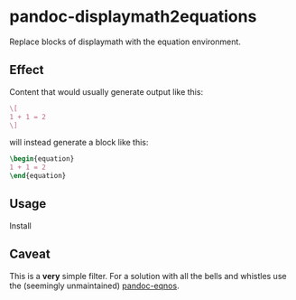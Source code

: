 # pandoc-displaymath2equations

Replace blocks of displaymath with the equation environment.

## Effect

Content that would usually generate output like this:

```latex
\[
1 + 1 = 2
\]
```

will instead generate a block like this:

```latex
\begin{equation}
1 + 1 = 2
\end{equation}
```

## Usage

Install 

## Caveat

This is a **very** simple filter.
For a solution with all the bells and whistles use the (seemingly unmaintained) [pandoc-eqnos](https://github.com/tomduck/pandoc-eqnos).
